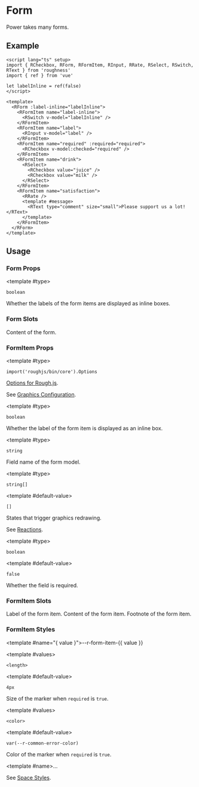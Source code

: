 <script lang="ts" setup>
import { RCheckbox, RDetails, RForm, RFormItem, RInput, RRate, RSpace, RSelect, RSwitch, RTable, RText } from 'roughness'
import { ref } from 'vue'

let label = ref<string>('Label')
let labelInline = ref(false)
let required = ref(true)
</script>

# Form

Power takes many forms.

## Example

<RDetails>
  <template #summary>Show Code</template>

```vue
<script lang="ts" setup>
import { RCheckbox, RForm, RFormItem, RInput, RRate, RSelect, RSwitch, RText } from 'roughness'
import { ref } from 'vue'

let labelInline = ref(false)
</script>

<template>
  <RForm :label-inline="labelInline">
    <RFormItem name="label-inline">
      <RSwitch v-model="labelInline" />
    </RFormItem>
    <RFormItem name="label">
      <RInput v-model="label" />
    </RFormItem>
    <RFormItem name="required" :required="required">
      <RCheckbox v-model:checked="required" />
    </RFormItem>
    <RFormItem name="drink">
      <RSelect>
        <RCheckbox value="juice" />
        <RCheckbox value="milk" />
      </RSelect>
    </RFormItem>
    <RFormItem name="satisfaction">
      <RRate />
      <template #message>
        <RText type="comment" size="small">Please support us a lot!</RText>
      </template>
    </RFormItem>
  </RForm>
</template>
```

</RDetails>

<RForm :label-inline="labelInline">
  <RFormItem name="label-inline">
    <RSwitch v-model="labelInline" />
  </RFormItem>
  <RFormItem name="label">
    <template #label>{{ label }}</template>
    <RInput v-model="label" />
  </RFormItem>
  <RFormItem name="required" :required="required">
    <RCheckbox v-model:checked="required" />
  </RFormItem>
  <RFormItem name="drink">
    <RSelect>
      <RCheckbox value="juice" />
      <RCheckbox value="milk" />
    </RSelect>
  </RFormItem>
  <RFormItem name="satisfaction">
    <RRate />
    <template #message>
      <RText type="comment" size="small">Please support us a lot!</RText>
    </template>
  </RFormItem>
</RForm>

## Usage

### Form Props

<RPropsTable>

  <RProp name="label-inline">

  <template #type>

  `boolean`

  </template>

  Whether the labels of the form items are displayed as inline boxes.

  </RProp>

</RPropsTable>

### Form Slots

<RSlotsTable>

  <RSlot name="default">
    Content of the form.
  </RSlot>

</RSlotsTable>

### FormItem Props

<RPropsTable>

  <RProp name="graphics-options">

  <template #type>

  `import('roughjs/bin/core').Options`

  </template>

  [Options for Rough.js](https://github.com/rough-stuff/rough/wiki#options).

  See [Graphics Configuration](/components/graphics#component-prop).

  </RProp>

  <RProp name="label-inline">

  <template #type>

  `boolean`

  </template>

  Whether the label of the form item is displayed as an inline box.

  </RProp>

  <RProp name="name">

  <template #type>

  `string`

  </template>

  Field name of the form model.

  </RProp>

  <RProp name="reactions">

  <template #type>

  `string[]`

  </template>

  <template #default-value>

  `[]`

  </template>

  States that trigger graphics redrawing.

  See [Reactions](/guide/theme#reactions).

  </RProp>

  <RProp name="required">

  <template #type>

  `boolean`

  </template>

  <template #default-value>

  `false`

  </template>

  Whether the field is required.

  </RProp>

</RPropsTable>

### FormItem Slots

<RSlotsTable>

  <RSlot name="label">
    Label of the form item.
  </RSlot>

  <RSlot name="default">
    Content of the form item.
  </RSlot>

  <RSlot name="message">
    Footnote of the form item.
  </RSlot>

</RSlotsTable>

### FormItem Styles

<RStylesTable>

  <template #name="{ value }">--r-form-item-{{ value }}</template>

  <RStyle name="required-marker-size">

  <template #values>

  `<length>`

  </template>

  <template #default-value>

  `4px`

  </template>

  Size of the marker when `required` is `true`.

  </RStyle>

  <RStyle name="required-marker-color">

  <template #values>

  `<color>`

  </template>

  <template #default-value>

  `var(--r-common-error-color)`

  </template>

  Color of the marker when `required` is `true`.

  </RStyle>

  <RStyle name="...">

  <template #name>...</template>

  See [Space Styles](/components/space#styles).

  </RStyle>

</RStylesTable>
